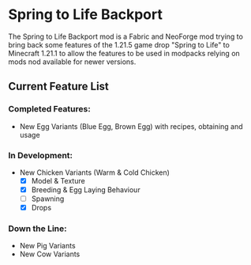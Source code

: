 # Spring to Life Backport
The Spring to Life Backport mod is a Fabric and NeoForge mod trying to bring back some features of the 1.21.5 game drop "Spring to Life" to Minecraft 1.21.1 to allow the features to be used in modpacks relying on mods nod available for newer versions.


## Current Feature List
### Completed Features:
- New Egg Variants (Blue Egg, Brown Egg) with recipes, obtaining and usage

### In Development:
- New Chicken Variants (Warm & Cold Chicken)
    - [X] Model & Texture
    - [X] Breeding & Egg Laying Behaviour
    - [ ] Spawning
    - [X] Drops

### Down the Line:
- New Pig Variants
- New Cow Variants
